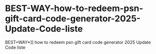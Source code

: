 # BEST-WAY-how-to-redeem-psn-gift-card-code-generator-2025-Update-Code-liste
BEST+WAY*]] how to redeem psn gift card code generator 2025 Update Code liste
